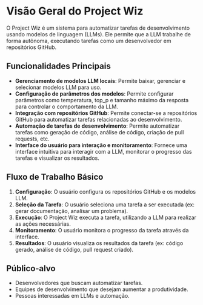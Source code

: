 # Visão Geral do Project Wiz

O Project Wiz é um sistema para automatizar tarefas de desenvolvimento usando modelos de linguagem (LLMs). Ele permite que a LLM trabalhe de forma autônoma, executando tarefas como um desenvolvedor em repositórios GitHub.

## Funcionalidades Principais

- **Gerenciamento de modelos LLM locais**: Permite baixar, gerenciar e selecionar modelos LLM para uso.
- **Configuração de parâmetros dos modelos**: Permite configurar parâmetros como temperatura, top_p e tamanho máximo da resposta para controlar o comportamento da LLM.
- **Integração com repositórios GitHub**: Permite conectar-se a repositórios GitHub para automatizar tarefas relacionadas ao desenvolvimento.
- **Automação de tarefas de desenvolvimento**: Permite automatizar tarefas como geração de código, análise de código, criação de pull requests, etc.
- **Interface do usuário para interação e monitoramento**: Fornece uma interface intuitiva para interagir com a LLM, monitorar o progresso das tarefas e visualizar os resultados.

## Fluxo de Trabalho Básico

1.  **Configuração**: O usuário configura os repositórios GitHub e os modelos LLM.
2.  **Seleção da Tarefa**: O usuário seleciona uma tarefa a ser executada (ex: gerar documentação, analisar um problema).
3.  **Execução**: O Project Wiz executa a tarefa, utilizando a LLM para realizar as ações necessárias.
4.  **Monitoramento**: O usuário monitora o progresso da tarefa através da interface.
5.  **Resultados**: O usuário visualiza os resultados da tarefa (ex: código gerado, análise de código, pull request criado).

## Público-alvo

- Desenvolvedores que buscam automatizar tarefas.
- Equipes de desenvolvimento que desejam aumentar a produtividade.
- Pessoas interessadas em LLMs e automação.
